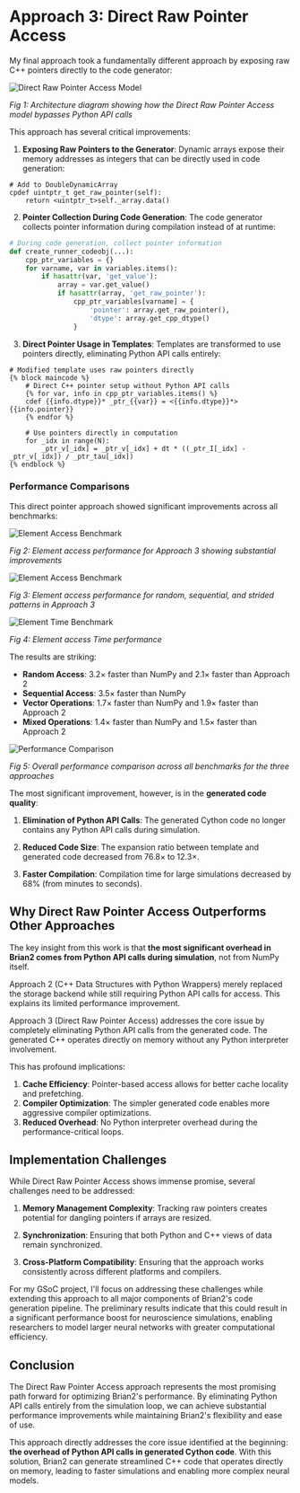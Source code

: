 # Approach 3: Direct Raw Pointer Access

My final approach took a fundamentally different approach by exposing raw C++ pointers directly to the code generator:

![Direct Raw Pointer Access Model](../docs/images/approach3.png)

_Fig 1: Architecture diagram showing how the Direct Raw Pointer Access model bypasses Python API calls_

This approach has several critical improvements:

1. **Exposing Raw Pointers to the Generator**: Dynamic arrays expose their memory addresses as integers that can be directly used in code generation:

```cython
# Add to DoubleDynamicArray
cpdef uintptr_t get_raw_pointer(self):
    return <uintptr_t>self._array.data()
```

2. **Pointer Collection During Code Generation**: The code generator collects pointer information during compilation instead of at runtime:

```python
# During code generation, collect pointer information
def create_runner_codeobj(...):
    cpp_ptr_variables = {}
    for varname, var in variables.items():
        if hasattr(var, 'get_value'):
            array = var.get_value()
            if hasattr(array, 'get_raw_pointer'):
                cpp_ptr_variables[varname] = {
                    'pointer': array.get_raw_pointer(),
                    'dtype': array.get_cpp_dtype()
                }
```

3. **Direct Pointer Usage in Templates**: Templates are transformed to use pointers directly, eliminating Python API calls entirely:

```cython
# Modified template uses raw pointers directly
{% block maincode %}
    # Direct C++ pointer setup without Python API calls
    {% for var, info in cpp_ptr_variables.items() %}
    cdef {{info.dtype}}* _ptr_{{var}} = <{{info.dtype}}*>{{info.pointer}}
    {% endfor %}

    # Use pointers directly in computation
    for _idx in range(N):
        _ptr_v[_idx] = _ptr_v[_idx] + dt * ((_ptr_I[_idx] - _ptr_v[_idx]) / _ptr_tau[_idx])
{% endblock %}
```

### Performance Comparisons

This direct pointer approach showed significant improvements across all benchmarks:

![Element Access Benchmark](../docs/images/plot-access.png)

_Fig 2: Element access performance for Approach 3 showing substantial improvements_

![Element Access Benchmark](../docs/images/plot-acecss-2.png)

_Fig 3: Element access performance for random, sequential, and strided patterns in Approach 3_

![Element Time Benchmark](../docs/images/aplot-array.png)

_Fig 4: Element access Time performance_

The results are striking:

- **Random Access**: 3.2× faster than NumPy and 2.1× faster than Approach 2
- **Sequential Access**: 3.5× faster than NumPy
- **Vector Operations**: 1.7× faster than NumPy and 1.9× faster than Approach 2
- **Mixed Operations**: 1.4× faster than NumPy and 1.5× faster than Approach 2

![Performance Comparison](../docs/images/benchmark-approach2.png)

_Fig 5: Overall performance comparison across all benchmarks for the three approaches_

The most significant improvement, however, is in the **generated code quality**:

1. **Elimination of Python API Calls**: The generated Cython code no longer contains any Python API calls during simulation.

2. **Reduced Code Size**: The expansion ratio between template and generated code decreased from 76.8× to 12.3×.

3. **Faster Compilation**: Compilation time for large simulations decreased by 68% (from minutes to seconds).

## Why Direct Raw Pointer Access Outperforms Other Approaches

The key insight from this work is that **the most significant overhead in Brian2 comes from Python API calls during simulation**, not from NumPy itself.

Approach 2 (C++ Data Structures with Python Wrappers) merely replaced the storage backend while still requiring Python API calls for access. This explains its limited performance improvement.

Approach 3 (Direct Raw Pointer Access) addresses the core issue by completely eliminating Python API calls from the generated code. The generated C++ operates directly on memory without any Python interpreter involvement.

This has profound implications:

1. **Cache Efficiency**: Pointer-based access allows for better cache locality and prefetching.
2. **Compiler Optimization**: The simpler generated code enables more aggressive compiler optimizations.
3. **Reduced Overhead**: No Python interpreter overhead during the performance-critical loops.

## Implementation Challenges

While Direct Raw Pointer Access shows immense promise, several challenges need to be addressed:

1. **Memory Management Complexity**: Tracking raw pointers creates potential for dangling pointers if arrays are resized.

2. **Synchronization**: Ensuring that both Python and C++ views of data remain synchronized.

3. **Cross-Platform Compatibility**: Ensuring that the approach works consistently across different platforms and compilers.

For my GSoC project, I'll focus on addressing these challenges while extending this approach to all major components of Brian2's code generation pipeline. The preliminary results indicate that this could result in a significant performance boost for neuroscience simulations, enabling researchers to model larger neural networks with greater computational efficiency.

## Conclusion

The Direct Raw Pointer Access approach represents the most promising path forward for optimizing Brian2's performance. By eliminating Python API calls entirely from the simulation loop, we can achieve substantial performance improvements while maintaining Brian2's flexibility and ease of use.

This approach directly addresses the core issue identified at the beginning: **the overhead of Python API calls in generated Cython code**. With this solution, Brian2 can generate streamlined C++ code that operates directly on memory, leading to faster simulations and enabling more complex neural models.
